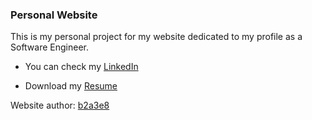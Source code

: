 ### Personal Website

This is my personal project for my website dedicated to my profile as a Software Engineer. 

- You can check my [LinkedIn](https://www.linkedin.com/in/lh1008/)

- Download my [Resume](https://github.com/lh1008/cv/raw/master/cv-software-engineer-Luis-Herrera.pdf)

Website author: [b2a3e8](https://github.com/b2a3e8/jekyll-theme-console)